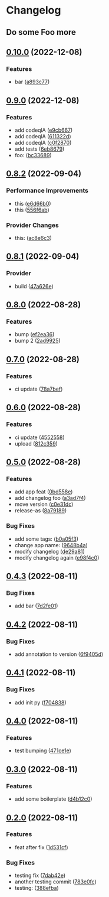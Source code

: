 # Changelog


## Do some Foo more


## [0.10.0](https://github.com/robcxyz/conventional-commits-testing/compare/v0.9.0...v0.10.0) (2022-12-08)


### Features

* bar ([a893c77](https://github.com/robcxyz/conventional-commits-testing/commit/a893c7758d99ca20a97c4e0ca3e148799045a41a))

## [0.9.0](https://github.com/robcxyz/conventional-commits-testing/compare/v0.8.2...v0.9.0) (2022-12-08)


### Features

* add codeqlA ([e9cb667](https://github.com/robcxyz/conventional-commits-testing/commit/e9cb66720824b7794c1418f547e7f866367a8ede))
* add codeqlA ([611322d](https://github.com/robcxyz/conventional-commits-testing/commit/611322d73c8b6fc3ae4612379b8674709ab1008b))
* add codeqlA ([c0f2870](https://github.com/robcxyz/conventional-commits-testing/commit/c0f287041621bf1bade1e1d445e21e8211f71ce0))
* add tests ([6eb8679](https://github.com/robcxyz/conventional-commits-testing/commit/6eb8679d4276724f75c7719524b4adce704e7dbe))
* foo: ([bc33689](https://github.com/robcxyz/conventional-commits-testing/commit/bc336893c04f66045506274bd6634e6c1483fdb8))

## [0.8.2](https://github.com/robcxyz/conventional-commits-testing/compare/v0.8.1...v0.8.2) (2022-09-04)


### Performance Improvements

* this ([e6d66b0](https://github.com/robcxyz/conventional-commits-testing/commit/e6d66b0071f5e94bdd2bce55bc6d1c11998b15ea))
* this ([556f6ab](https://github.com/robcxyz/conventional-commits-testing/commit/556f6ab02aee23b7dfd0b54c02bd8470cf667df4))


### Provider Changes

* this: ([ac8e6c3](https://github.com/robcxyz/conventional-commits-testing/commit/ac8e6c3419b21e79d7a3c41cc6fb85b7688f5655))

## [0.8.1](https://github.com/robcxyz/conventional-commits-testing/compare/v0.8.0...v0.8.1) (2022-09-04)


### Provider

* build ([47a626e](https://github.com/robcxyz/conventional-commits-testing/commit/47a626ea8bdb3fba5ff37812a59393601dd045ab))

## [0.8.0](https://github.com/robcxyz/conventional-commits-testing/compare/v0.7.0...v0.8.0) (2022-08-28)


### Features

* bump ([ef2ea36](https://github.com/robcxyz/conventional-commits-testing/commit/ef2ea36fc9e5bd7a443ac0d87be2b9c7d872d4fa))
* bump 2 ([2ad9925](https://github.com/robcxyz/conventional-commits-testing/commit/2ad9925d198ff209befa7726cb166cbe1e987f08))

## [0.7.0](https://github.com/robcxyz/conventional-commits-testing/compare/v0.6.0...v0.7.0) (2022-08-28)


### Features

* ci update ([78a7bef](https://github.com/robcxyz/conventional-commits-testing/commit/78a7bef37e63db7196b024a140b298afec1f423a))

## [0.6.0](https://github.com/robcxyz/conventional-commits-testing/compare/v0.5.0...v0.6.0) (2022-08-28)


### Features

* ci update ([4552558](https://github.com/robcxyz/conventional-commits-testing/commit/45525580beee5d48a2331829d2c99e43fd5119f4))
* upload ([812c359](https://github.com/robcxyz/conventional-commits-testing/commit/812c359fdb1349b227bd5806175004f89762fb4c))

## [0.5.0](https://github.com/robcxyz/conventional-commits-testing/compare/v0.4.3...v0.5.0) (2022-08-28)


### Features

* add app feat ([0bd558e](https://github.com/robcxyz/conventional-commits-testing/commit/0bd558eba95b2154a1752bcd18d61e96c441fe21))
* add changelog foo ([a3ad7f4](https://github.com/robcxyz/conventional-commits-testing/commit/a3ad7f4390586cade0f34b64714ec4d6bab93c5f))
* move version ([c0e31dc](https://github.com/robcxyz/conventional-commits-testing/commit/c0e31dc0c39c12d5e426e3c93f9849f84684de50))
* release-as ([8a79189](https://github.com/robcxyz/conventional-commits-testing/commit/8a7918996f8c735b35891c9dfe687887994a30c4))


### Bug Fixes

* add some tags: ([b0a05f3](https://github.com/robcxyz/conventional-commits-testing/commit/b0a05f30650c8444c6f09e349edc91b02d5ca50a))
* change app name: ([9648b4a](https://github.com/robcxyz/conventional-commits-testing/commit/9648b4a632f0fe4a72ea2762f7090fac750c2df6))
* modify changelog ([de29a81](https://github.com/robcxyz/conventional-commits-testing/commit/de29a818033c2ca9f8ecc4b03ccc9063cddd1a7b))
* modify changelog again ([e98f4c0](https://github.com/robcxyz/conventional-commits-testing/commit/e98f4c04ae30eb19024030a5aa899fe9f0c86530))

## [0.4.3](https://github.com/robcxyz/conventional-commits-testing/compare/v0.4.2...v0.4.3) (2022-08-11)


### Bug Fixes

* add bar ([7d2fe01](https://github.com/robcxyz/conventional-commits-testing/commit/7d2fe0117c41684b786b6939e25a8d507935c205))

## [0.4.2](https://github.com/robcxyz/conventional-commits-testing/compare/v0.4.1...v0.4.2) (2022-08-11)


### Bug Fixes

* add annotation to version ([6f9405d](https://github.com/robcxyz/conventional-commits-testing/commit/6f9405dbfb43920a60b3527dc21358965b2c0f25))

## [0.4.1](https://github.com/robcxyz/conventional-commits-testing/compare/v0.4.0...v0.4.1) (2022-08-11)


### Bug Fixes

* add init py ([f704838](https://github.com/robcxyz/conventional-commits-testing/commit/f7048383fc131a18b3a9fc344a741e5a2e130310))

## [0.4.0](https://github.com/robcxyz/conventional-commits-testing/compare/v0.3.0...v0.4.0) (2022-08-11)


### Features

* test bumping ([471ce1e](https://github.com/robcxyz/conventional-commits-testing/commit/471ce1e8adda2fb8f86de7c565e3b981347fe4d1))

## [0.3.0](https://github.com/robcxyz/conventional-commits-testing/compare/v0.2.0...v0.3.0) (2022-08-11)


### Features

* add some boilerplate ([d4b12c0](https://github.com/robcxyz/conventional-commits-testing/commit/d4b12c0bd26c31a4310963506fd8537d9afa5d50))

## [0.2.0](https://github.com/robcxyz/conventional-commits-testing/compare/v0.1.0...v0.2.0) (2022-08-11)


### Features

* feat after fix ([1d531cf](https://github.com/robcxyz/conventional-commits-testing/commit/1d531cf1f93bf51b8cfb20d0f5288c5a443c0337))


### Bug Fixes

* testing fix ([7dab42e](https://github.com/robcxyz/conventional-commits-testing/commit/7dab42e2f11374c94642079f5d82e56858c11078))
* another testing commit ([783e0fc](https://github.com/robcxyz/conventional-commits-testing/commit/783e0fc6abc3830d44b8e81ab3375d37d04cf4a1))
* testing: ([388efba](https://github.com/robcxyz/conventional-commits-testing/commit/388efba4d6eb069b287be60cde4228f9484d8638))
